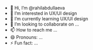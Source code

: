 - 👋 Hi, I’m @rahilabdullaeva
- 👀 I’m interested in UX/UI design
- 🌱 I’m currently learning UX/UI design
- 💞️ I’m looking to collaborate on ...
- 📫 How to reach me ...
- 😄 Pronouns: ...
- ⚡ Fun fact: ...

<!---
rahilabdullaeva/rahilabdullaeva is a ✨ special ✨ repository because its `README.md` (this file) appears on your GitHub profile.
You can click the Preview link to take a look at your changes.
--->
